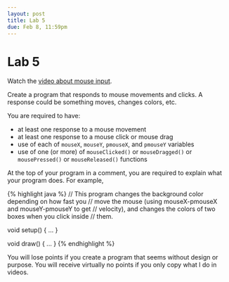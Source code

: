 ```yaml
---
layout: post
title: Lab 5
due: Feb 8, 11:59pm
---
```


# Lab 5

Watch the [video about mouse input](/videos/2013-02-04-mouse-input-1.html).

Create a program that responds to mouse movements and clicks. A
response could be something moves, changes colors, etc.

You are required to have:

- at least one response to a mouse movement
- at least one response to a mouse click or mouse drag
- use of each of `mouseX`, `mouseY`, `pmouseX`, and `pmouseY` variables
- use of one (or more) of `mouseClicked()` or `mouseDragged()` or
  `mousePressed()` or `mouseReleased()` functions
  
At the top of your program in a comment, you are required to explain
what your program does. For example,

{% highlight java %}
// This program changes the background color depending on how fast you
// move the mouse (using mouseX-pmouseX and mouseY-pmouseY to get
// velocity), and changes the colors of two boxes when you click inside
// them.

void setup()
{
  ...
}

void draw()
{
  ...
}
{% endhighlight %}

  
You will lose points if you create a program that seems without design
or purpose. You will receive virtually no points if you only copy what
I do in videos.

